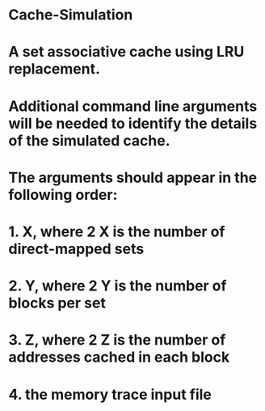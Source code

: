# Cache-Simulation
# A set associative cache using LRU replacement. 
# Additional command line arguments will be needed to identify the details of the simulated cache. 

# The arguments should appear in the following order: 
# 1. X, where 2 X is the number of direct-mapped sets 
# 2. Y, where 2 Y is the number of blocks per set 
# 3. Z, where 2 Z is the number of addresses cached in each block 
# 4. the memory trace input file
